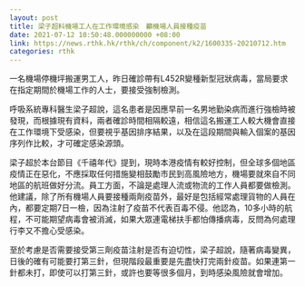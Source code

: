 ```yaml
---
layout: post
title: 梁子超料機場工人在工作環境感染　籲機場人員接種疫苗
date: 2021-07-12 10:50:48.000000000 +08:00
link: https://news.rthk.hk/rthk/ch/component/k2/1600335-20210712.htm
categories: rthk
---
```


一名機場停機坪搬運男工人，昨日確診帶有L452R變種新型冠狀病毒，當局要求在指定期間於機場工作的人士，要接受強制檢測。

呼吸系統專科醫生梁子超說，這名患者是因應早前一名男地勤染病而進行強檢時被發現，而根據現有資料，兩者確診時間相隔較遠，相信這名搬運工人較大機會直接在工作環境下受感染，但要視乎基因排序結果，以及在這段期間與輸入個案的基因序列作比較，才可確定感染源頭。

梁子超於本台節目《千禧年代》提到，現時本港疫情有較好控制，但全球多個地區疫情正在惡化，不應採取任何措施變相鼓勵市民到高風險地方，機場要就來自不同地區的航班做好分流。員工方面，不論是處理人流或物流的工作人員都要做檢測。他建議，除了所有機場人員要接種兩劑疫苗外，最好是包括經常處理貨物的人員在內，都要定期7日一檢，因為注射了疫苗不代表百毒不侵。他認為，10多小時的航程，不可能期望病毒會被消滅，如果大眾連電梯扶手都怕傳播病毒，反問為何處理行李又不擔心受感染。

至於考慮是否需要接受第三劑疫苗注射是否有迫切性，梁子超說，隨著病毒變異，日後的確有可能要打第三針，但現階段最重要是先盡快打完兩針疫苗。如果連第一針都未打，即使可以打第三針，或許也要等很多個月，到時感染風險就會增加。
